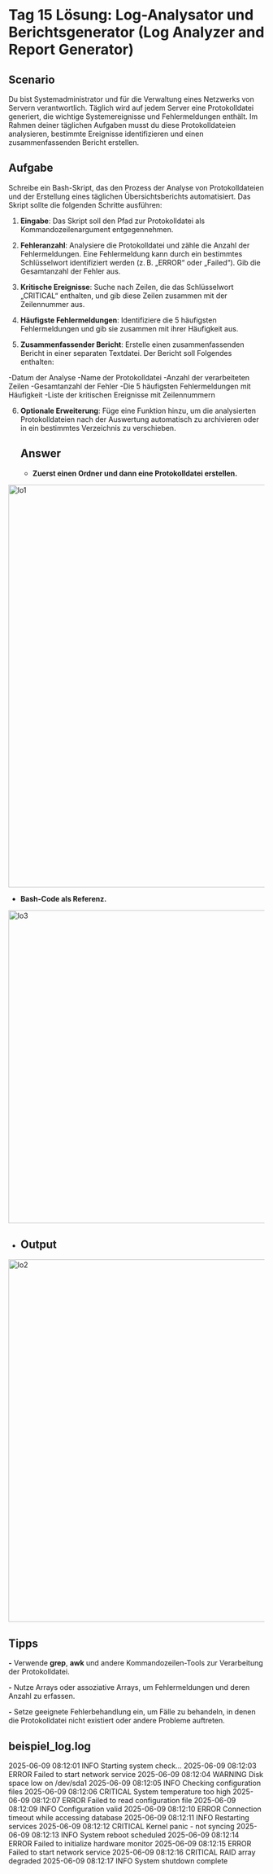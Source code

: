 # Tag 15 Lösung: Log-Analysator und Berichtsgenerator (Log Analyzer and Report Generator)

## Scenario

Du bist Systemadministrator und für die Verwaltung eines Netzwerks von Servern verantwortlich. Täglich wird auf jedem Server eine Protokolldatei generiert, die wichtige Systemereignisse und Fehlermeldungen enthält. Im Rahmen deiner täglichen Aufgaben musst du diese Protokolldateien analysieren, bestimmte Ereignisse identifizieren und einen zusammenfassenden Bericht erstellen.

## Aufgabe
Schreibe ein Bash-Skript, das den Prozess der Analyse von Protokolldateien und der Erstellung eines täglichen Übersichtsberichts automatisiert. Das Skript sollte die folgenden Schritte ausführen:

1. **Eingabe**: Das Skript soll den Pfad zur Protokolldatei als Kommandozeilenargument entgegennehmen.

2. **Fehleranzahl**: Analysiere die Protokolldatei und zähle die Anzahl der Fehlermeldungen. Eine Fehlermeldung kann durch ein bestimmtes Schlüsselwort identifiziert werden (z. B. „ERROR“ oder „Failed“). Gib die Gesamtanzahl der Fehler aus.

3. **Kritische Ereignisse**: Suche nach Zeilen, die das Schlüsselwort „CRITICAL“ enthalten, und gib diese Zeilen zusammen mit der Zeilennummer aus.

4. **Häufigste Fehlermeldungen**: Identifiziere die 5 häufigsten Fehlermeldungen und gib sie zusammen mit ihrer Häufigkeit aus.

5. **Zusammenfassender Bericht**: Erstelle einen zusammenfassenden Bericht in einer separaten Textdatei. Der Bericht soll Folgendes enthalten:

-Datum der Analyse
-Name der Protokolldatei
-Anzahl der verarbeiteten Zeilen
-Gesamtanzahl der Fehler
-Die 5 häufigsten Fehlermeldungen mit Häufigkeit
-Liste der kritischen Ereignisse mit Zeilennummern

6. **Optionale Erweiterung**: Füge eine Funktion hinzu, um die analysierten Protokolldateien nach der Auswertung automatisch zu archivieren oder in ein bestimmtes Verzeichnis zu verschieben.

   <h2>Answer</h2>

   - **Zuerst einen Ordner und dann eine Protokolldatei erstellen.**

  <img width="791" alt="lo1" src="https://github.com/user-attachments/assets/ae0c5646-e8ed-41f5-8fd6-8d5b2e3c26de" />


   - **Bash-Code als Referenz.**

  <img width="615" alt="lo3" src="https://github.com/user-attachments/assets/f9594e94-d09f-48ce-ac9f-94b07ab943a7" />


   - <h2>Output</h2>

  <img width="712" alt="lo2" src="https://github.com/user-attachments/assets/13eefd9b-28c5-4056-a6a2-55286d2075a8" />


## Tipps

**-** Verwende **grep**, **awk** und andere Kommandozeilen-Tools zur Verarbeitung der Protokolldatei.

**-** Nutze Arrays oder assoziative Arrays, um Fehlermeldungen und deren Anzahl zu erfassen.

**-** Setze geeignete Fehlerbehandlung ein, um Fälle zu behandeln, in denen die Protokolldatei nicht existiert oder andere Probleme auftreten.

## beispiel_log.log

2025-06-09 08:12:01 INFO Starting system check...
2025-06-09 08:12:03 ERROR Failed to start network service
2025-06-09 08:12:04 WARNING Disk space low on /dev/sda1
2025-06-09 08:12:05 INFO Checking configuration files
2025-06-09 08:12:06 CRITICAL System temperature too high
2025-06-09 08:12:07 ERROR Failed to read configuration file
2025-06-09 08:12:09 INFO Configuration valid
2025-06-09 08:12:10 ERROR Connection timeout while accessing database
2025-06-09 08:12:11 INFO Restarting services
2025-06-09 08:12:12 CRITICAL Kernel panic - not syncing
2025-06-09 08:12:13 INFO System reboot scheduled
2025-06-09 08:12:14 ERROR Failed to initialize hardware monitor
2025-06-09 08:12:15 ERROR Failed to start network service
2025-06-09 08:12:16 CRITICAL RAID array degraded
2025-06-09 08:12:17 INFO System shutdown complete

